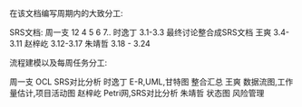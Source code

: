 在该文档编写周期内的大致分工:

SRS文档:
周一支 12 4 5 6 7..
时逸丁 3.1-3.3 最终讨论整合成SRS文档
王爽 3.4-3.11
赵梓屹 3.12-3.17
朱靖哲 3.18 - 3.24



流程建模以及每周任务分工:

周一支 OCL SRS对比分析
时逸丁 E-R,UML,甘特图 整合汇总 
王爽 数据流图,工作量估计,项目活动图
赵梓屹 Petri网,SRS对比分析
朱靖哲 状态图 风险管理

